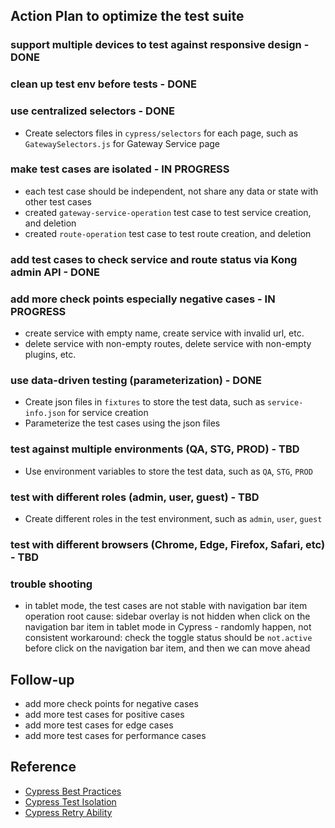 ## Action Plan to optimize the test suite

### support multiple devices to test against responsive design - DONE

### clean up test env before tests - DONE

### use centralized selectors - DONE
- Create selectors files in `cypress/selectors` for each page, such as `GatewaySelectors.js` for Gateway Service page

### make test cases are isolated - IN PROGRESS
- each test case should be independent, not share any data or state with other test cases
- created `gateway-service-operation` test case to test service creation, and deletion
- created `route-operation` test case to test route creation, and deletion

### add test cases to check service and route status via Kong admin API - DONE

### add more check points especially negative cases - IN PROGRESS
- create service with empty name, create service with invalid url, etc.
- delete service with non-empty routes, delete service with non-empty plugins, etc.

### use data-driven testing (parameterization) - DONE
- Create json files in `fixtures` to store the test data, such as `service-info.json` for service creation
- Parameterize the test cases using the json files

### test against multiple environments (QA, STG, PROD) - TBD
- Use environment variables to store the test data, such as `QA`, `STG`, `PROD`

### test with different roles (admin, user, guest) - TBD
- Create different roles in the test environment, such as `admin`, `user`, `guest`

### test with different browsers (Chrome, Edge, Firefox, Safari, etc) - TBD

### trouble shooting
- in tablet mode, the test cases are not stable with navigation bar item operation
root cause: sidebar overlay is not hidden when click on the navigation bar item in tablet mode in Cypress - randomly happen, not consistent
workaround: check the toggle status should be `not.active` before click on the navigation bar item, and then we can move ahead

## Follow-up
- add more check points for negative cases
- add more test cases for positive cases
- add more test cases for edge cases
- add more test cases for performance cases

## Reference
- [Cypress Best Practices](https://docs.cypress.io/app/core-concepts/best-practices)
- [Cypress Test Isolation](https://docs.cypress.io/app/core-concepts/test-isolation)
- [Cypress Retry Ability](https://docs.cypress.io/app/core-concepts/retry-ability)

